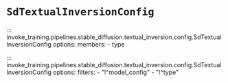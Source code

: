 # `SdTextualInversionConfig`

<!-- To control the member order, we first list out the members whose order we care about, then we list the rest. -->
::: invoke_training.pipelines.stable_diffusion.textual_inversion.config.SdTextualInversionConfig
    options:
      members:
      - type

<!-- Note that we always hide "model_config", as it should not be set by the user. -->
::: invoke_training.pipelines.stable_diffusion.textual_inversion.config.SdTextualInversionConfig
    options:
      filters:
      - "!^model_config"
      - "!^type"

